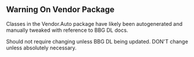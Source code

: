﻿## Warning On Vendor Package

Classes in the Vendor.Auto package have likely been autogenerated and manually tweaked with reference to BBG DL docs.

Should not require changing unless BBG DL being updated. DON'T change unless absolutely necessary.